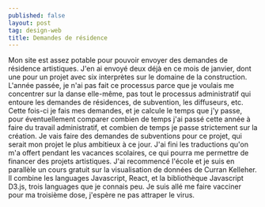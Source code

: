 ```yaml
---
published: false
layout: post
tag: design-web
title: Demandes de résidence
---
```


Mon site est assez potable pour pouvoir envoyer des demandes de résidence artistiques. J'en ai envoyé deux déjà en ce mois de janvier, dont une pour un projet avec six interprètes sur le domaine de la construction. L'année passée, je n'ai pas fait ce processus parce que je voulais me concentrer sur la danse elle-même, pas tout le processus administratif qui entoure les demandes de résidences, de subvention, les diffuseurs, etc. Cette fois-ci je fais mes demandes, et je calcule le temps que j'y passe, pour éventuellement comparer combien de temps j'ai passé cette année à faire du travail administratif, et combien de temps je passe strictement sur la création. Je vais faire des demandes de subventions pour ce projet, qui serait mon projet le plus ambitieux à ce jour. J'ai fini les traductions qu'on m'a offert pendant les vacances scolaires, ce qui pourra me permettre de financer des projets artistiques.
J'ai recommencé l'école et je suis en parallèle un cours gratuit sur la visualisation de données de Curran Kelleher. Il combine les languages Javascript, React, et la bibliothèque Javascript D3.js, trois languages que je connais peu. Je suis allé me faire vacciner pour ma troisième dose, j'espère ne pas attraper le virus.
